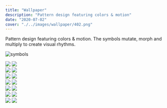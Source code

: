 ```yaml
---
title: "Wallpaper"
description: "Pattern design featuring colors & motion"
date: "2020-07-02"
cover: "./../images/wallpaper/402.png"
---
```


<div class="text">
Pattern design featuring colors & motion. The symbols mutate, morph and multiply to create visual rhythms.
</div>

![symbols](./../images/wallpaper/pattern1.jpg)

<div class="row">
  <img src="./../images/wallpaper/004.png" />
  <img src="./../images/wallpaper/001.png" />
</div>

<div class="row">
  <img src="./../images/wallpaper/400.png" />
  <img src="./../images/wallpaper/401.png" />
</div>

<div class="row">
  <img src="./../images/wallpaper/202.png" />
  <img src="./../images/wallpaper/201.png" />
</div>

<div class="row">
  <img src="./../images/wallpaper/402.png" />
  <img src="./../images/wallpaper/406.png" />
</div>

<div class="row">
  <img src="./../images/wallpaper/302.png" />
  <img src="./../images/wallpaper/206.png" />
</div>

<div class="row">
  <img src="./../images/wallpaper/306.png" />
  <img src="./../images/wallpaper/307.png" />
</div>

<div class="row">
  <img src="./../images/wallpaper/pattern23.png" />
  <img src="./../images/wallpaper/pattern28.png" />
</div>
